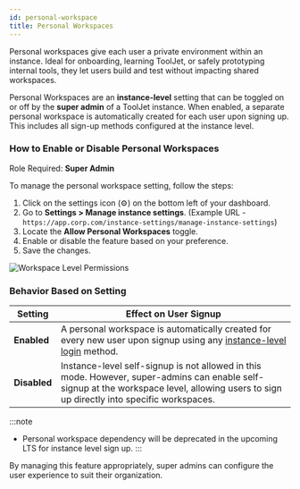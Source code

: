 ```yaml
---
id: personal-workspace
title: Personal Workspaces
---
```


Personal workspaces give each user a private environment within an instance. Ideal for onboarding, learning ToolJet, or safely prototyping internal tools, they let users build and test without impacting shared workspaces.

Personal Workspaces are an **instance-level** setting that can be toggled on or off by the **super admin** of a ToolJet instance. When enabled, a separate personal workspace is automatically created for each user upon signing up. This includes all sign-up methods configured at the instance level.

### How to Enable or Disable Personal Workspaces

Role Required: **Super Admin**

To manage the personal workspace setting, follow the steps:

1. Click on the settings icon (⚙️) on the bottom left of your dashboard.
2. Go to **Settings > Manage instance settings**.
(Example URL - `https://app.corp.com/instance-settings/manage-instance-settings`)
4. Locate the **Allow Personal Workspaces** toggle.
5. Enable or disable the feature based on your preference.
6. Save the changes.

<img className="screenshot-full img-full" src="/img/user-management/onboard-user/self-signup/personal-ws.png" alt="Workspace Level Permissions" />

### Behavior Based on Setting

| Setting      | Effect on User Signup |
|--------------|------------------------|
| **Enabled**  | A personal workspace is automatically created for every new user upon signup using any [instance-level login](/docs/user-management/authentication/self-hosted/instance-login) method. |
| **Disabled** | Instance-level self-signup is not allowed in this mode. However, super-admins can enable self-signup at the workspace level, allowing users to sign up directly into specific workspaces. |

:::note
- Personal workspace dependency will be deprecated in the upcoming LTS for instance level sign up.
:::


By managing this feature appropriately, super admins can configure the user experience to suit their organization.